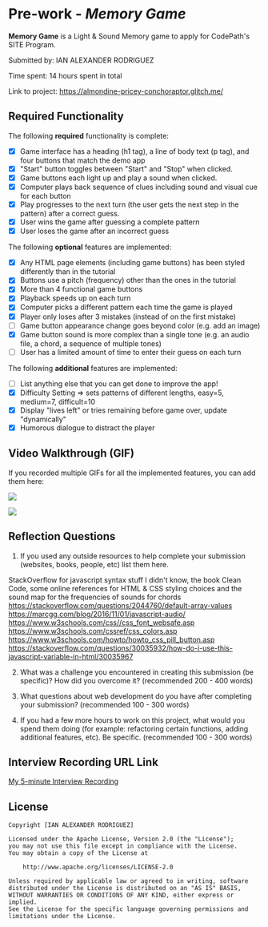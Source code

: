 # Pre-work - *Memory Game*

**Memory Game** is a Light & Sound Memory game to apply for CodePath's SITE Program. 

Submitted by: IAN ALEXANDER RODRIGUEZ

Time spent: 14 hours spent in total

Link to project: https://almondine-pricey-conchoraptor.glitch.me/

## Required Functionality

The following **required** functionality is complete:

* [X] Game interface has a heading (h1 tag), a line of body text (p tag), and four buttons that match the demo app
* [X] "Start" button toggles between "Start" and "Stop" when clicked. 
* [X] Game buttons each light up and play a sound when clicked. 
* [X] Computer plays back sequence of clues including sound and visual cue for each button
* [X] Play progresses to the next turn (the user gets the next step in the pattern) after a correct guess. 
* [X] User wins the game after guessing a complete pattern
* [X] User loses the game after an incorrect guess

The following **optional** features are implemented:

* [X] Any HTML page elements (including game buttons) has been styled differently than in the tutorial
* [X] Buttons use a pitch (frequency) other than the ones in the tutorial
* [X] More than 4 functional game buttons
* [X] Playback speeds up on each turn
* [X] Computer picks a different pattern each time the game is played
* [X] Player only loses after 3 mistakes (instead of on the first mistake)
* [ ] Game button appearance change goes beyond color (e.g. add an image)
* [X] Game button sound is more complex than a single tone (e.g. an audio file, a chord, a sequence of multiple tones)
* [ ] User has a limited amount of time to enter their guess on each turn

The following **additional** features are implemented:

- [ ] List anything else that you can get done to improve the app!
- [X] Difficulty Setting => sets patterns of different lengths, easy=5, medium=7, difficult=10
- [X] Display "lives left" or tries remaining before game over, update "dynamically"
- [X] Humorous dialogue to distract the player

## Video Walkthrough (GIF)

If you recorded multiple GIFs for all the implemented features, you can add them here:

![](http://g.recordit.co/wcUek9vpC2.gif)
 
![](http://g.recordit.co/EYCBiK7zu8.gif)

## Reflection Questions
1. If you used any outside resources to help complete your submission (websites, books, people, etc) list them here. 

StackOverflow for javascript syntax stuff I didn't know, the book Clean Code, some online references for HTML & CSS styling choices and the sound map for the frequencies of sounds for chords
https://stackoverflow.com/questions/2044760/default-array-values
https://marcgg.com/blog/2016/11/01/javascript-audio/
https://www.w3schools.com/css//css_font_websafe.asp
https://www.w3schools.com/cssref/css_colors.asp
https://www.w3schools.com/howto/howto_css_pill_button.asp
https://stackoverflow.com/questions/30035932/how-do-i-use-this-javascript-variable-in-html/30035967

2. What was a challenge you encountered in creating this submission (be specific)? 
	How did you overcome it? (recommended 200 - 400 words) 


3. What questions about web development do you have after completing your submission? 
	(recommended 100 - 300 words) 


4. If you had a few more hours to work on this project, what would you spend them doing 
	(for example: refactoring certain functions, adding additional features, etc).
	Be specific. (recommended 100 - 300 words) 




## Interview Recording URL Link

[My 5-minute Interview Recording](your-link-here)


## License

    Copyright [IAN ALEXANDER RODRIGUEZ]

    Licensed under the Apache License, Version 2.0 (the "License");
    you may not use this file except in compliance with the License.
    You may obtain a copy of the License at

        http://www.apache.org/licenses/LICENSE-2.0

    Unless required by applicable law or agreed to in writing, software
    distributed under the License is distributed on an "AS IS" BASIS,
    WITHOUT WARRANTIES OR CONDITIONS OF ANY KIND, either express or implied.
    See the License for the specific language governing permissions and
    limitations under the License.

